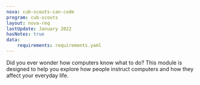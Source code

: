 ```yaml
---
nova: cub-scouts-can-code
program: cub-scouts
layout: nova-req
lastUpdate: January 2022
hasNotes: true
data:
    requirements: requirements.yaml
---
```


Did you ever wonder how computers know what to do? This module is designed to help you explore how people instruct computers and how they affect your everyday life.
